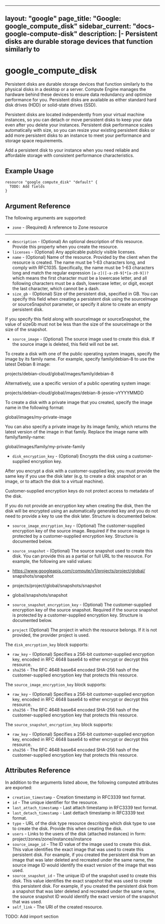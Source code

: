 <!---
 ----------------------------------------------------------------------------

     ***     AUTO GENERATED CODE    ***    AUTO GENERATED CODE     ***

 ----------------------------------------------------------------------------

     This file is automatically generated by terraform-codegen and manual
     changes will be clobbered when the file is regenerated.

     Please read more about how to change this file in README.md and
     CONTRIBUTING.md located at the root of this package.

 ----------------------------------------------------------------------------
--->
---
layout: "google"
page_title: "Google: google_compute_disk"
sidebar_current: "docs-google-compute-disk"
description: |-
  Persistent disks are durable storage devices that function similarly to
---

# google\_compute\_disk

Persistent disks are durable storage devices that function similarly to
the physical disks in a desktop or a server. Compute Engine manages the
hardware behind these devices to ensure data redundancy and optimize
performance for you. Persistent disks are available as either standard
hard disk drives (HDD) or solid-state drives (SSD).

Persistent disks are located independently from your virtual machine
instances, so you can detach or move persistent disks to keep your data
even after you delete your instances. Persistent disk performance scales
automatically with size, so you can resize your existing persistent disks
or add more persistent disks to an instance to meet your performance and
storage space requirements.

Add a persistent disk to your instance when you need reliable and
affordable storage with consistent performance characteristics.


## Example Usage

```hcl
resource "google_compute_disk" "default" {
  TODO: Add fields
}
```

## Argument Reference

The following arguments are supported:

* `zone` -
  (Required)
  A reference to Zone resource



- - -

* `description` -
  (Optional)
  An optional description of this resource. Provide this property when
you create the resource.
* `licenses` -
  (Optional)
  Any applicable publicly visible licenses.
* `name` -
  (Optional)
  Name of the resource. Provided by the client when the resource is
created. The name must be 1-63 characters long, and comply with
RFC1035. Specifically, the name must be 1-63 characters long and match
the regular expression `[a-z]([-a-z0-9]*[a-z0-9])?` which means the
first character must be a lowercase letter, and all following
characters must be a dash, lowercase letter, or digit, except the last
character, which cannot be a dash.
* `size_gb` -
  (Optional)
  Size of the persistent disk, specified in GB. You can specify this
field when creating a persistent disk using the sourceImage or
sourceSnapshot parameter, or specify it alone to create an empty
persistent disk.

If you specify this field along with sourceImage or sourceSnapshot,
the value of sizeGb must not be less than the size of the sourceImage
or the size of the snapshot.
* `source_image` -
  (Optional)
  The source image used to create this disk. If the source image is
deleted, this field will not be set.

To create a disk with one of the public operating system images,
specify the image by its family name. For example, specify
family/debian-8 to use the latest Debian 8 image:

projects/debian-cloud/global/images/family/debian-8

Alternatively, use a specific version of a public operating system
image:

projects/debian-cloud/global/images/debian-8-jessie-vYYYYMMDD

To create a disk with a private image that you created, specify the
image name in the following format:

global/images/my-private-image

You can also specify a private image by its image family, which
returns the latest version of the image in that family. Replace the
image name with family/family-name:

global/images/family/my-private-family
* `disk_encryption_key` -
  (Optional)
  Encrypts the disk using a customer-supplied encryption key.

After you encrypt a disk with a customer-supplied key, you must
provide the same key if you use the disk later (e.g. to create a disk
snapshot or an image, or to attach the disk to a virtual machine).

Customer-supplied encryption keys do not protect access to metadata of
the disk.

If you do not provide an encryption key when creating the disk, then
the disk will be encrypted using an automatically generated key and
you do not need to provide a key to use the disk later.
  Structure is documented below.
* `source_image_encryption_key` -
  (Optional)
  The customer-supplied encryption key of the source image. Required if
the source image is protected by a customer-supplied encryption key.
  Structure is documented below.
* `source_snapshot` -
  (Optional)
  The source snapshot used to create this disk. You can provide this as
a partial or full URL to the resource. For example, the following are
valid values:

* https://www.googleapis.com/compute/v1/projects/project/global/
      snapshots/snapshot
* projects/project/global/snapshots/snapshot
* global/snapshots/snapshot
* `source_snapshot_encryption_key` -
  (Optional)
  The customer-supplied encryption key of the source snapshot. Required
if the source snapshot is protected by a customer-supplied encryption
key.
  Structure is documented below.
* `project` (Optional) The project in which the resource belongs.
    If it is not provided, the provider project is used.






The `disk_encryption_key` block supports:
* `raw_key` -
  (Optional)
  Specifies a 256-bit customer-supplied encryption key, encoded in
RFC 4648 base64 to either encrypt or decrypt this resource.
* `sha256` -
  The RFC 4648 base64 encoded SHA-256 hash of the customer-supplied
encryption key that protects this resource.
  
  
The `source_image_encryption_key` block supports:
* `raw_key` -
  (Optional)
  Specifies a 256-bit customer-supplied encryption key, encoded in
RFC 4648 base64 to either encrypt or decrypt this resource.
* `sha256` -
  The RFC 4648 base64 encoded SHA-256 hash of the customer-supplied
encryption key that protects this resource.
  
  

The `source_snapshot_encryption_key` block supports:
* `raw_key` -
  (Optional)
  Specifies a 256-bit customer-supplied encryption key, encoded in
RFC 4648 base64 to either encrypt or decrypt this resource.
* `sha256` -
  The RFC 4648 base64 encoded SHA-256 hash of the customer-supplied
encryption key that protects this resource.
  
  

## Attributes Reference

In addition to the arguments listed above, the following computed attributes are exported:

* `creation_timestamp` -
  Creation timestamp in RFC3339 text format.
* `id` -
  The unique identifier for the resource.
* `last_attach_timestamp` -
  Last attach timestamp in RFC3339 text format.
* `last_detach_timestamp` -
  Last dettach timestamp in RFC3339 text format.
* `type` -
  URL of the disk type resource describing which disk type to use to
create the disk. Provide this when creating the disk.
* `users` -
  Links to the users of the disk (attached instances) in form:
project/zones/zone/instances/instance
* `source_image_id` -
  The ID value of the image used to create this disk. This value
identifies the exact image that was used to create this persistent
disk. For example, if you created the persistent disk from an image
that was later deleted and recreated under the same name, the source
image ID would identify the exact version of the image that was used.
* `source_snapshot_id` -
  The unique ID of the snapshot used to create this disk. This value
identifies the exact snapshot that was used to create this persistent
disk. For example, if you created the persistent disk from a snapshot
that was later deleted and recreated under the same name, the source
snapshot ID would identify the exact version of the snapshot that was
used.
* `self_link` - The URI of the created resource.










TODO: Add import section
